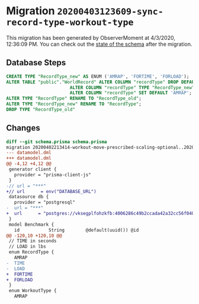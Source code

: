 # Migration `20200403123609-sync-record-type-workout-type`

This migration has been generated by ObserverMoment at 4/3/2020, 12:36:09 PM.
You can check out the [state of the schema](./schema.prisma) after the migration.

## Database Steps

```sql
CREATE TYPE "RecordType_new" AS ENUM ('AMRAP', 'FORTIME', 'FORLOAD');
ALTER TABLE "public"."WorldRecord" ALTER COLUMN "recordType" DROP DEFAULT,
                        ALTER COLUMN "recordType" TYPE "RecordType_new" USING ("recordType"::text::"RecordType_new"),
                        ALTER COLUMN "recordType" SET DEFAULT 'AMRAP';
ALTER TYPE "RecordType" RENAME TO "RecordType_old";
ALTER TYPE "RecordType_new" RENAME TO "RecordType";
DROP TYPE "RecordType_old"
```

## Changes

```diff
diff --git schema.prisma schema.prisma
migration 20200402213414-workout-move-prescribed-scaling-optional..20200403123609-sync-record-type-workout-type
--- datamodel.dml
+++ datamodel.dml
@@ -4,12 +4,12 @@
 generator client {
   provider = "prisma-client-js"
 }
-// url = "***"
+// url      = env("DATABASE_URL")
 datasource db {
   provider = "postgresql"
-  url = "***"
+  url      = "postgres://vksegplfohzkfb:4006286c49b2ccada42a32cc56f0405ae370152bd9e594d3f38b5d1f34cebadb@ec2-79-125-26-232.eu-west-1.compute.amazonaws.com:5432/dfj0e91erhbqs1"
 }
 model Benchmark {
   id           String        @default(uuid()) @id
@@ -120,10 +120,10 @@
 // TIME in seconds
 // LOAD in lbs
 enum RecordType {
   AMRAP
-  TIME
-  LOAD
+  FORTIME
+  FORLOAD
 }
 enum WorkoutType {
   AMRAP
```


